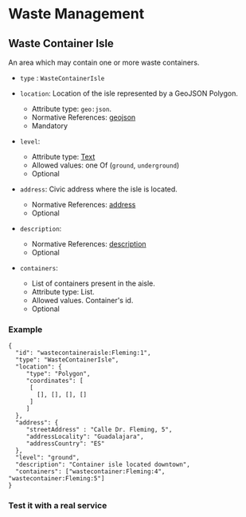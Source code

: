 # Waste Management

## Waste Container Isle

An area which may contain one or more waste containers. 

+ `type` : `WasteContainerIsle`
+ `location`: Location of the isle represented by a GeoJSON Polygon.
  + Attribute type: `geo:json`.
  + Normative References: [geojson](https://tools.ietf.org/html/draft-ietf-geojson-03)
  + Mandatory
  
+ `level`:
  + Attribute type: [Text](http://schema.org/Text)
  + Allowed values: one Of (`ground`, `underground`)
  + Optional
  
+ `address`: Civic address where the isle is located. 
  + Normative References: [address](https://schema.org/address)
  + Optional

+ `description`:
  + Normative References: [description](https://schema.org/description)
  + Optional

+ `containers`:
  + List of containers present in the aisle.
  + Attribute type: List. 
  + Allowed values. Container's id.
  + Optional


### Example

    {
      "id": "wastecontaineraisle:Fleming:1",
      "type": "WasteContainerIsle",
      "location": {
         "type": "Polygon",
         "coordinates": [
          [
            [], [], [], []
          ]  
         ]
      },
      "address": {
         "streetAddress" : "Calle Dr. Fleming, 5",
         "addressLocality": "Guadalajara",
         "addressCountry": "ES"
      },
      "level": "ground",
      "description": "Container isle located downtown",
      "containers": ["wastecontainer:Fleming:4", "wastecontainer:Fleming:5"] 
    }
    
### Test it with a real service

